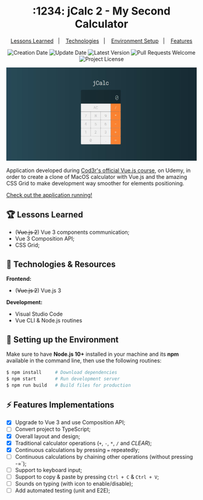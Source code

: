 <h1 align="center">
  :1234: jCalc 2 - My Second Calculator
</h1>

<p align="center">
  <a href="#trophy-lessons-learned">Lessons Learned</a>&nbsp;&nbsp;&nbsp;|&nbsp;&nbsp;&nbsp;
  <a href="#rocket-technologies--resources">Technologies</a>&nbsp;&nbsp;&nbsp;|&nbsp;&nbsp;&nbsp;
  <a href="#hammer-setting-up-the-environment">Environment Setup</a>&nbsp;&nbsp;&nbsp;|&nbsp;&nbsp;&nbsp;
  <a href="#zap-features-implementations">Features</a>
</p>

<p align="center">
  <img src="https://img.shields.io/static/v1?labelColor=000000&color=426b7c&label=created%20at&message=Apr%202020" alt="Creation Date" />

  <img src="https://img.shields.io/github/last-commit/juliolmuller/jcalc-2?label=updated%20at&labelColor=000000&color=426b7c" alt="Update Date" />

  <img src="https://img.shields.io/github/v/tag/juliolmuller/jcalc-2?label=latest%20version&labelColor=000000&color=426b7c" alt="Latest Version" />

  <img src="https://img.shields.io/static/v1?labelColor=000000&color=426b7c&label=PRs&message=welcome" alt="Pull Requests Welcome" />

  <img src="https://img.shields.io/github/license/juliolmuller/jcalc-2?labelColor=000000&color=426b7c" alt="Project License" />
</p>

![Application snapshot](./.github/app-overview.jpg)

Application developed during [Cod3r's official Vue.js course](https://www.udemy.com/course/vue-js-completo/), on Udemy, in order to create a clone of MacOS calculator with Vue.js and the amazing CSS Grid to make development way smoother for elements positioning.

[Check out the application running!](https://jcalc2.vercel.app/)

## :trophy: Lessons Learned

- (~~Vue.js 2~~) Vue 3 components communication;
- Vue 3 Composition API;
- CSS Grid;

## :rocket: Technologies & Resources

**Frontend:**
- (~~Vue.js 2~~) Vue.js 3

**Development:**
- Visual Studio Code
- Vue CLI & Node.js routines

## :hammer: Setting up the Environment

Make sure to have **Node.js 10+** installed in your machine and its **npm** available in the command line, then use the following routines:

```bash
$ npm install     # Download dependencies
$ npm start       # Run development server
$ npm run build   # Build files for production
```

## :zap: Features Implementations

- [x] Upgrade to Vue 3 and use Composition API;
- [ ] Convert project to TypeScript;
- [x] Overall layout and design;
- [x] Traditional calculator operations (`+`, `-`, `*`, `/` and *CLEAR*);
- [x] Continuous calculations by pressing `=` repeatedly;
- [ ] Continuous calculations by chaining other operations (without pressing -=`);
- [ ] Support to keyboard input;
- [ ] Support to copy & paste by pressing `Ctrl + C` & `Ctrl + V`;
- [ ] Sounds on typing (with icon to enable/disable);
- [ ] Add automated testing (unit and E2E);
